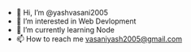 - 👋 Hi, I’m @yashvasani2005
- 👀 I’m interested in Web Devlopment
- 🌱 I’m currently learning Node
- 📫 How to reach me vasaniyash2005@gmail.com

<!---
yashvasani2005/yashvasani2005 is a ✨ special ✨ repository because its `README.md` (this file) appears on your GitHub profile.
You can click the Preview link to take a look at your changes.
--->
